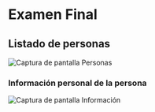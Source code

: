 # Examen Final

## Listado de personas
![Captura de pantalla Personas](./capturas/listado.png)

### Información personal de la persona
![Captura de pantalla Información](./capturas/info.png)
